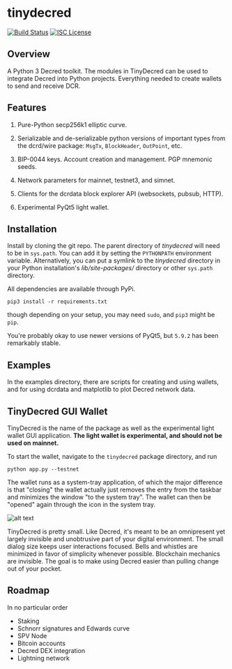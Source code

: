 tinydecred
==========

[![Build Status](https://github.com/decred/tinydecred/workflows/Build%20and%20Test/badge.svg)](https://github.com/decred/tinydecred/actions)
[![ISC License](https://img.shields.io/badge/license-ISC-blue.svg)](http://copyfree.org)

## Overview

A Python 3 Decred toolkit. The modules in TinyDecred can be used to integrate
Decred into Python projects. Everything needed to create wallets to send and
receive DCR.

## Features

1. Pure-Python secp256k1 elliptic curve.

1. Serializable and de-serializable python versions of important types
from the dcrd/wire package: `MsgTx`, `BlockHeader`, `OutPoint`, etc.

1. BIP-0044 keys. Account creation and management. PGP mnemonic seeds.

1. Network parameters for mainnet, testnet3, and simnet.

1. Clients for the dcrdata block explorer API (websockets, pubsub, HTTP).

1. Experimental PyQt5 light wallet.

## Installation

Install by cloning the git repo.
The parent directory of *tinydecred* will need to be in `sys.path`.
You can add it by setting the `PYTHONPATH` environment variable.
Alternatively, you can put a symlink to the *tinydecred* directory in your
Python installation's *lib/site-packages/* directory or other `sys.path`
directory.

All dependencies are available through PyPi.

```
pip3 install -r requirements.txt
```

though depending on your setup, you may need `sudo`, and `pip3` might be `pip`.

You're probably okay to use newer versions of PyQt5, but `5.9.2` has been
remarkably stable.

## Examples

In the examples directory, there are scripts for creating and using wallets,
and for using dcrdata and matplotlib to plot Decred network data.

## TinyDecred GUI Wallet

TinyDecred is the name of the package as well as the experimental light wallet
GUI application.
**The light wallet is experimental, and should not be used on mainnet.**

To start the wallet, navigate to the `tinydecred` package directory, and run

```
python app.py --testnet
```

The wallet runs as a system-tray application, of which the major difference is
that "closing" the wallet actually just removes the entry from the taskbar and
minimizes the window "to the system tray".
The wallet can then be "opened" again through the icon in the system tray.

![alt text][screenshot]

TinyDecred is pretty small.
Like Decred, it's meant to be an omnipresent yet largely invisible and
unobtrusive part of your digital environment.
The small dialog size keeps user interactions focused.
Bells and whistles are minimized in favor of simplicity whenever possible.
Blockchain mechanics are invisible.
The goal is to make using Decred easier than pulling change out of your pocket.

## Roadmap

In no particular order

- Staking
- Schnorr signatures and Edwards curve
- SPV Node
- Bitcoin accounts
- Decred DEX integration
- Lightning network

[screenshot]: https://user-images.githubusercontent.com/6109680/62095772-08b4ce80-b247-11e9-81ae-66931ebb07be.png
